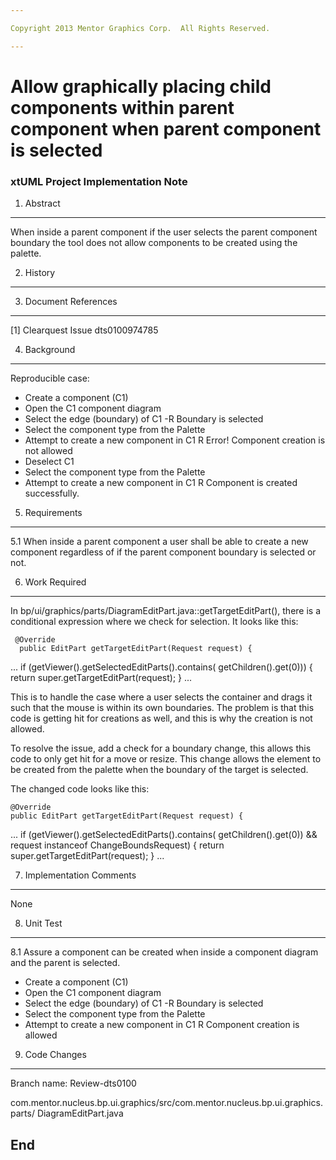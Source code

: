 ```yaml
---

Copyright 2013 Mentor Graphics Corp.  All Rights Reserved.

---
```


# Allow graphically placing child components within parent component when parent component is selected
### xtUML Project Implementation Note

1. Abstract
-----------
When inside a parent component if the user selects the parent component 
boundary the tool does not allow components to be created using the palette.

2. History
----------

3. Document References
----------------------
[1] Clearquest  Issue dts0100974785

4. Background
-------------

Reproducible case:
- Create a component (C1)
- Open the C1 component diagram
- Select the edge (boundary) of C1
-R Boundary is selected
- Select the component type from the Palette
- Attempt to create a new component in C1
R Error! Component creation is not allowed
- Deselect C1
- Select the component type from the Palette
- Attempt to create a new component in C1
R Component is created successfully.

5. Requirements
---------------
5.1 When inside a parent component a user shall be able to create a new 
    component regardless of if the parent component boundary is selected or not.

6. Work Required
----------------

In bp/ui/graphics/parts/DiagramEditPart.java::getTargetEditPart(), there is
a conditional expression where we check for selection.  It looks like this:

     @Override
      public EditPart getTargetEditPart(Request request) {
...
                  if (getViewer().getSelectedEditParts().contains(
                              getChildren().get(0))) {
                        return super.getTargetEditPart(request);
                  }
...


This is to handle the case where a user selects the container and drags it 
such that the mouse is within its own boundaries.  The problem is that 
this code is getting hit for creations as well, and this is why the creation 
is not allowed. 

To resolve the issue, add a check for a boundary change, this allows this code 
to only get hit for a move or resize. This change allows the element to be 
created from the palette when the boundary of the target is selected.

The changed code looks like this:

	@Override
	public EditPart getTargetEditPart(Request request) {
...
			if (getViewer().getSelectedEditParts().contains(
					getChildren().get(0))
					&& request instanceof ChangeBoundsRequest) {
				return super.getTargetEditPart(request);
			}
...

7. Implementation Comments
--------------------------
None

8. Unit Test
------------
8.1  Assure a component can be created when inside a component diagram and 
     the parent is selected.
- Create a component (C1)
- Open the C1 component diagram
- Select the edge (boundary) of C1
-R Boundary is selected
- Select the component type from the Palette
- Attempt to create a new component in C1
R Component creation is allowed

9. Code Changes
---------------
Branch name: Review-dts0100

com.mentor.nucleus.bp.ui.graphics/src/com.mentor.nucleus.bp.ui.graphics.parts/
    DiagramEditPart.java


End
---

